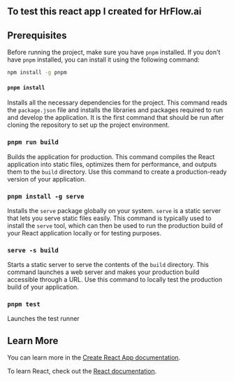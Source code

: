 ## To test this react app I created for HrFlow.ai

## Prerequisites

Before running the project, make sure you have `pnpm` installed. If you don't have `pnpm` installed, you can install it using the following command:

```bash
npm install -g pnpm
```

#### `pnpm install`

Installs all the necessary dependencies for the project. This command reads the `package.json` file and installs the libraries and packages required to run and develop the application. It is the first command that should be run after cloning the repository to set up the project environment.

### `pnpm run build`

Builds the application for production. This command compiles the React application into static files, optimizes them for performance, and outputs them to the `build` directory. Use this command to create a production-ready version of your application.

### `pnpm install -g serve`

Installs the `serve` package globally on your system. `serve` is a static server that lets you serve static files easily. This command is typically used to install the `serve` tool, which can then be used to run the production build of your React application locally or for testing purposes.

### `serve -s build`

Starts a static server to serve the contents of the `build` directory. This command launches a web server and makes your production build accessible through a URL. Use this command to locally test the production build of your application.

### `pnpm test`

Launches the test runner

## Learn More

You can learn more in the [Create React App documentation](https://facebook.github.io/create-react-app/docs/getting-started).

To learn React, check out the [React documentation](https://reactjs.org/).
